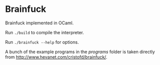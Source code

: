 # Brainfuck
Brainfuck implemented in OCaml.

Run `./build` to compile the interpreter.

Run `./brainfuck --help` for options.

A bunch of the example programs in the *programs* folder is taken directly from http://www.hevanet.com/cristofd/brainfuck/.